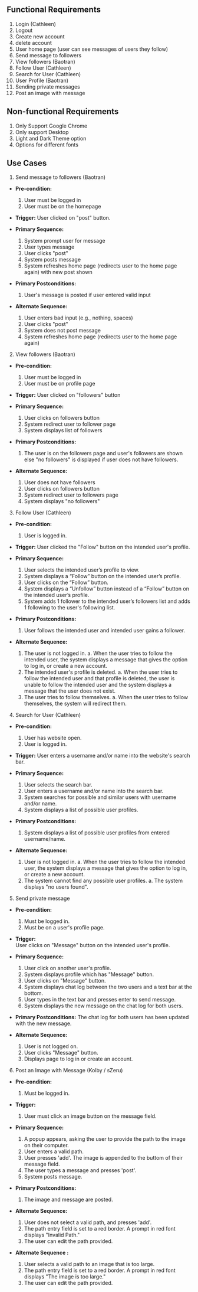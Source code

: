 
## Functional Requirements

1. Login (Cathleen)
2. Logout
3. Create new account
4. delete account
5. User home page (user can see messages of users they follow)
6. Send message to followers 
7. View followers (Baotran)
8. Follow User (Cathleen)
9. Search for User (Cathleen)
10. User Profile (Baotran)
11. Sending private messages
12. Post an image with message

## Non-functional Requirements

1. Only Support Google Chrome
2. Only support Desktop
3. Light and Dark Theme option
4. Options for different fonts

## Use Cases

1. Send message to followers (Baotran)
- **Pre-condition:** 
  1. User must be logged in
  2. User must be on the homepage

- **Trigger:** 
  User clicked on "post" button.

- **Primary Sequence:**
  1. System prompt user for message
  2. User types message
  3. User clicks "post"
  4. System posts message
  5. System refreshes home page (redirects user to the home page again) with new post shown

- **Primary Postconditions:** 
  1. User's message is posted if user entered valid input

- **Alternate Sequence:**
  1. User enters bad input (e.g., nothing, spaces)
  2. User clicks "post"
  3. System does not post message
  4. System refreshes home page (redirects user to the home page again)

2. View followers (Baotran)
- **Pre-condition:** 
  1. User must be logged in
  2. User must be on profile page

- **Trigger:** 
  User clicked on "followers" button

- **Primary Sequence:**
  1. User clicks on followers button
  2. System redirect user to follower page
  3. System displays list of followers
  
- **Primary Postconditions:**
  1. The user is on the followers page and user's followers are shown else "no followers" is displayed if user does not have followers.

- **Alternate Sequence:**
  1. User does not have followers
  2. User clicks on followers button
  3. System redirect user to followers page
  4. System displays "no followers"


3. Follow User (Cathleen)
- **Pre-condition:**
  1. User is logged in.

- **Trigger:**
  User clicked the "Follow" button on the intended user's profile. 

- **Primary Sequence:**
  1. User selects the intended user’s profile to view.
  2. System displays a “Follow” button on the intended user’s profile.
  3. User clicks on the “Follow” button.
  4. System displays a “Unfollow” button instead of a “Follow” button on the intended user’s profile.
  5. System adds 1 follower to the intended user’s followers list and adds 1 following to the user's following list.

- **Primary Postconditions:**
  1. User follows the intended user and intended user gains a follower.

- **Alternate Sequence:**
  1. The user is not logged in.
	a. When the user tries to follow the intended user, the system displays a message that gives the option to log in, or create a new account.
  2. The intended user's profile is deleted.
  a. When the user tries to follow the intended user and that profile is deleted, the user is unable to follow the intended user and the system displays a message that the user does not exist.
  3. The user tries to follow themselves.
  a. When the user tries to follow themselves, the system will redirect them.

4. Search for User (Cathleen)
- **Pre-condition:**
  1. User has website open.
  2. User is logged in.

- **Trigger:**
  User enters a username and/or name into the website's search bar.

- **Primary Sequence:**
  1. User selects the search bar. 
  2. User enters a username and/or name into the search bar.
  3. System searches for possible and similar users with username and/or name.
  4. System displays a list of possible user profiles.

- **Primary Postconditions:**
  1. System displays a list of possible user profiles from entered username/name.

- **Alternate Sequence:**
  1. User is not logged in.
  a. When the user tries to follow the intended user, the system displays a message that gives the option to log in, or create a new account.
  2. The system cannot find any possible user profiles.
	a. The system displays "no users found".

5. Send private message
- **Pre-condition:** 
  1. Must be logged in.
  2. Must be on a user's profile page.

- **Trigger:**  
  User clicks on "Message" button on the intended user's profile.	

- **Primary Sequence:**
  1. User click on another user's profile.
  2. System displays profile which has "Message" button.
  3. User clicks on "Message" button.
  4. System displays chat log between the two users and a text bar at the bottom.
  5. User types in the text bar and presses enter to send message.
  6. System displays the new message on the chat log for both users.

- **Primary Postconditions:** 
  The chat log for both users has been updated with the new message.

- **Alternate Sequence:**
  1. User is not logged on.
  2. User clicks "Message" button.
  3. Displays page to log in or create an account.

6.  Post an Image with Message (Kolby / sZeru)
- **Pre-condition:**
  1. Must be logged in.

- **Trigger:** 
  1. User must click an image button on the message field.

- **Primary Sequence:**
  1. A popup appears, asking the user to provide the path to the image on their computer.
  2. User enters a valid path.
  3. User presses 'add'. The image is appended to the buttom of their message field.
  4. The user types a message and presses 'post'.
  5. System posts message.

- **Primary Postconditions:**
  1. The image and message are posted.

- **Alternate Sequence:**
  1. User does not select a valid path, and presses 'add'.
  2. The path entry field is set to a red border. A prompt in red font displays "Invalid Path."
  3. The user can edit the path provided.

- **Alternate Sequence <optional>:** 
  1. User selects a valid path to an image that is too large.
  2. The path entry field is set to a red border. A prompt in red font displays "The image is too large."
  3. The user can edit the path provided.


